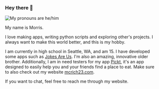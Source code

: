 ### Hey there 👋
<p>
  <img src="https://shields.io/badge/pronouns-he/him-blue" alt="My pronouns are he/him"/>

My name is Morris.

I love making apps, writing python scripts and exploring other's projects. I always want to make this world better, and this is my hobby.
  
I am currently in high school in Seattle, WA, and am 15. I have developed some apps such as [Jokes Are Us](https://apps.apple.com/us/app/jokes-are-us/id1557776302). I'm also an amazing, innovative older brother. Additionally, I am in need testers for my app [Pickt](https://mcrich23.com/pickt), it's an app designed to easily help you and your friends find a place to eat. Make sure to also check out my website [mcrich23.com](https://mcrich23.com).
  
If you want to chat, feel free to reach me through my website.
<p>
